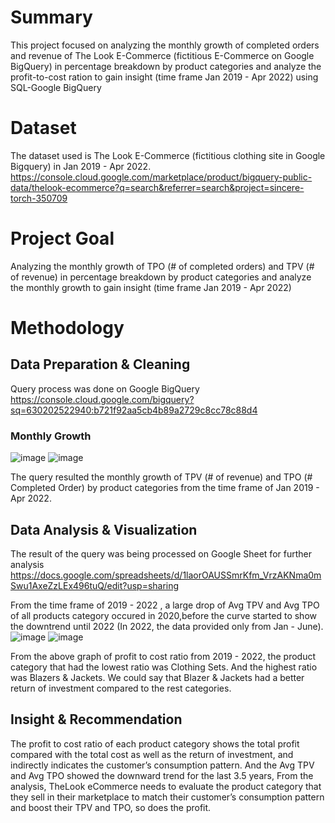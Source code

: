 # Summary
This project focused on analyzing the monthly growth of completed orders and revenue of The Look E-Commerce (fictitious E-Commerce on Google BigQuery) in percentage breakdown by product categories and analyze the profit-to-cost ration to gain insight (time frame Jan 2019 - Apr 2022) using SQL-Google BigQuery

# Dataset
The dataset used is The Look E-Commerce (fictitious clothing site in Google Bigquery) in Jan 2019 - Apr 2022. https://console.cloud.google.com/marketplace/product/bigquery-public-data/thelook-ecommerce?q=search&referrer=search&project=sincere-torch-350709

# Project Goal
Analyzing the monthly growth of TPO (# of completed orders) and TPV (# of revenue) in percentage breakdown by product categories and analyze the monthly growth to gain insight (time frame Jan 2019 - Apr 2022)

# Methodology
## Data Preparation & Cleaning
Query process was done on Google BigQuery https://console.cloud.google.com/bigquery?sq=630202522940:b721f92aa5cb4b89a2729c8cc78c88d4

### Monthly Growth

![image](https://user-images.githubusercontent.com/123222363/216271557-3237a504-2bd0-49df-903d-5ea46af507cc.png)
![image](https://user-images.githubusercontent.com/123222363/216271594-17cf9f08-d8c7-4602-92a2-be498814c90e.png)

The query resulted the monthly growth of TPV (# of revenue) and TPO (# Completed Order) by product categories from the time frame of Jan 2019 - Apr 2022.

## Data Analysis & Visualization

The result of the query was being processed on Google Sheet for further analysis https://docs.google.com/spreadsheets/d/1laorOAUSSmrKfm_VrzAKNma0mSwu1AxeZzLEx496tuQ/edit?usp=sharing

From the time frame of 2019 - 2022 , a large drop of Avg TPV and Avg TPO of all products category occured in 2020,before the curve started to show the downtrend until 2022 (In 2022, the data provided only from Jan - June).
![image](https://user-images.githubusercontent.com/123222363/216272648-5228952e-6d96-4955-a151-6a811da1ff31.png)
![image](https://user-images.githubusercontent.com/123222363/216272816-4902b772-5ba1-4018-8bba-b4cd6339e3c7.png)

From the above graph of profit to cost ratio from 2019 - 2022, the product category that had the lowest ratio was Clothing Sets. And the highest ratio was Blazers & Jackets. We could say that Blazer & Jackets had a better return of investment compared to the rest categories.

## Insight & Recommendation
The profit to cost ratio of each product category shows the total profit compared with the total cost as well as the return of investment, and indirectly indicates the customer’s consumption pattern. And the Avg TPV and Avg TPO showed the downward trend for the last 3.5 years,
From the analysis, TheLook eCommerce needs to evaluate the product category that they sell in their marketplace to match their customer’s consumption pattern and boost their TPV and TPO, so does the profit.
